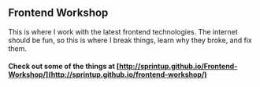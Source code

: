 ## Frontend Workshop

This is where I work with the latest frontend technologies. The internet should be fun, so this is where I break things, learn why they broke, and fix them.

#### Check out some of the things at [http://sprintup.github.io/Frontend-Workshop/](http://sprintup.github.io/frontend-workshop/)